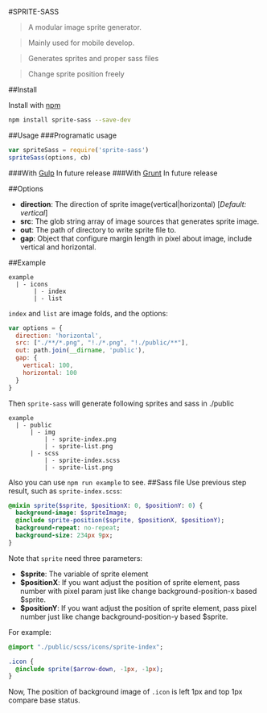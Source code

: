 #SPRITE-SASS

> A modular image sprite generator.
      
> Mainly used for mobile develop.

> Generates sprites and proper sass files

> Change sprite position freely

##Install

Install with [npm](https://www.npmjs.com/package/sprite-sass)
```sh
npm install sprite-sass --save-dev
```

##Usage
###Programatic usage
```js
var spriteSass = require('sprite-sass')
spriteSass(options, cb)
```

###With [Gulp](http://gulpjs.com)
In future release
###With [Grunt](http://gruntjs.com)
In future release

##Options

* **direction**: The direction of sprite image(vertical|horizontal) [*Default: vertical*]
* **src**: The glob string array of image sources that generates sprite image.
* **out**: The path of directory to write sprite file to.
* **gap**: Object that configure margin length in pixel about image, include vertical and horizontal.


##Example
```
example
  | - icons
       | - index
       | - list
```
`index` and `list` are image folds, and the options:

```javascript
var options = {
  direction: 'horizontal',
  src: ["./**/*.png", "!./*.png", "!./public/**"],
  out: path.join(__dirname, 'public'),
  gap: {
    vertical: 100,
    horizontal: 100
  }
}
```

Then `sprite-sass` will generate following sprites and sass in ./public
```
example 
  | - public
      | - img 
          | - sprite-index.png
          | - sprite-list.png
      | - scss
          | - sprite-index.scss
          | - sprite-list.png
```

Also you can use `npm run example` to see.
##Sass file
Use previous step result, such as `sprite-index.scss`:

```sass
@mixin sprite($sprite, $positionX: 0, $positionY: 0) {
  background-image: $spriteImage;
  @include sprite-position($sprite, $positionX, $positionY);  
  background-repeat: no-repeat;
  background-size: 234px 9px;
}
```

Note that `sprite` need three parameters:
* **$sprite**: The variable of sprite element 
* **$positionX**: If you want adjust the position of sprite element, pass number with pixel param just like change background-position-x based $sprite.
* **$positionY**: If you want adjust the position of sprite element, pass pixel number just like change background-position-y based $sprite.

For example:

```sass
@import "./public/scss/icons/sprite-index";

.icon {
  @include sprite($arrow-down, -1px, -1px);  
}
```

Now, The position of background image of `.icon` is left 1px and top 1px compare base status.
